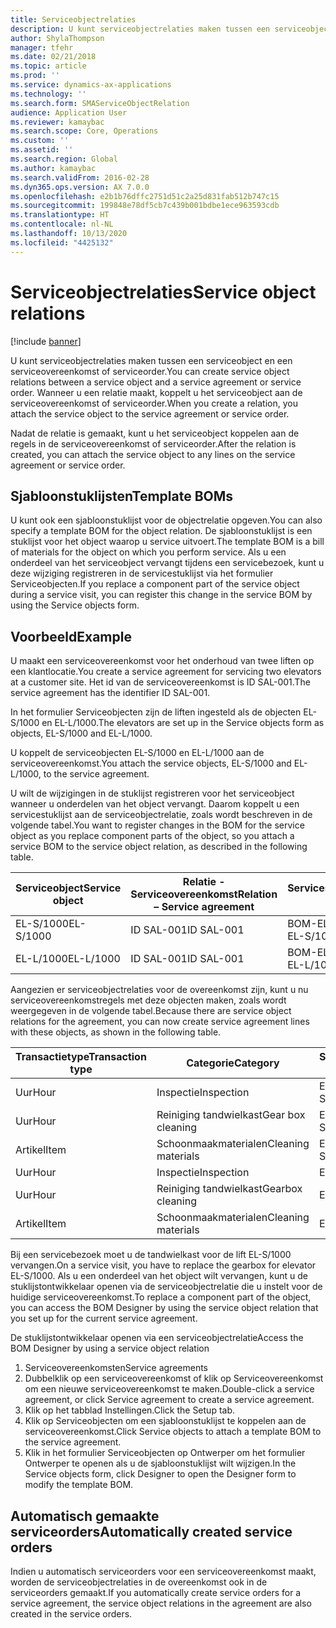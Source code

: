 ```yaml
---
title: Serviceobjectrelaties
description: U kunt serviceobjectrelaties maken tussen een serviceobject en een serviceovereenkomst of serviceorder.
author: ShylaThompson
manager: tfehr
ms.date: 02/21/2018
ms.topic: article
ms.prod: ''
ms.service: dynamics-ax-applications
ms.technology: ''
ms.search.form: SMAServiceObjectRelation
audience: Application User
ms.reviewer: kamaybac
ms.search.scope: Core, Operations
ms.custom: ''
ms.assetid: ''
ms.search.region: Global
ms.author: kamaybac
ms.search.validFrom: 2016-02-28
ms.dyn365.ops.version: AX 7.0.0
ms.openlocfilehash: e2b1b76dffc2751d51c2a25d831fab512b747c15
ms.sourcegitcommit: 199848e78df5cb7c439b001bdbe1ece963593cdb
ms.translationtype: HT
ms.contentlocale: nl-NL
ms.lasthandoff: 10/13/2020
ms.locfileid: "4425132"
---
```

# <a name="service-object-relations"></a><span data-ttu-id="fafc5-103">Serviceobjectrelaties</span><span class="sxs-lookup"><span data-stu-id="fafc5-103">Service object relations</span></span> 

[!include [banner](../includes/banner.md)]

<span data-ttu-id="fafc5-104">U kunt serviceobjectrelaties maken tussen een serviceobject en een serviceovereenkomst of serviceorder.</span><span class="sxs-lookup"><span data-stu-id="fafc5-104">You can create service object relations between a service object and a service agreement or service order.</span></span> <span data-ttu-id="fafc5-105">Wanneer u een relatie maakt, koppelt u het serviceobject aan de serviceovereenkomst of serviceorder.</span><span class="sxs-lookup"><span data-stu-id="fafc5-105">When you create a relation, you attach the service object to the service agreement or service order.</span></span>

<span data-ttu-id="fafc5-106">Nadat de relatie is gemaakt, kunt u het serviceobject koppelen aan de regels in de serviceovereenkomst of serviceorder.</span><span class="sxs-lookup"><span data-stu-id="fafc5-106">After the relation is created, you can attach the service object to any lines on the service agreement or service order.</span></span>

## <a name="template-boms"></a><span data-ttu-id="fafc5-107">Sjabloonstuklijsten</span><span class="sxs-lookup"><span data-stu-id="fafc5-107">Template BOMs</span></span>

<span data-ttu-id="fafc5-108">U kunt ook een sjabloonstuklijst voor de objectrelatie opgeven.</span><span class="sxs-lookup"><span data-stu-id="fafc5-108">You can also specify a template BOM for the object relation.</span></span> <span data-ttu-id="fafc5-109">De sjabloonstuklijst is een stuklijst voor het object waarop u service uitvoert.</span><span class="sxs-lookup"><span data-stu-id="fafc5-109">The template BOM is a bill of materials for the object on which you perform service.</span></span> <span data-ttu-id="fafc5-110">Als u een onderdeel van het serviceobject vervangt tijdens een servicebezoek, kunt u deze wijziging registreren in de servicestuklijst via het formulier Serviceobjecten.</span><span class="sxs-lookup"><span data-stu-id="fafc5-110">If you replace a component part of the service object during a service visit, you can register this change in the service BOM by using the Service objects form.</span></span>

## <a name="example"></a><span data-ttu-id="fafc5-111">Voorbeeld</span><span class="sxs-lookup"><span data-stu-id="fafc5-111">Example</span></span>

<span data-ttu-id="fafc5-112">U maakt een serviceovereenkomst voor het onderhoud van twee liften op een klantlocatie.</span><span class="sxs-lookup"><span data-stu-id="fafc5-112">You create a service agreement for servicing two elevators at a customer site.</span></span>
<span data-ttu-id="fafc5-113">Het id van de serviceovereenkomst is ID SAL-001.</span><span class="sxs-lookup"><span data-stu-id="fafc5-113">The service agreement has the identifier ID SAL-001.</span></span>

<span data-ttu-id="fafc5-114">In het formulier Serviceobjecten zijn de liften ingesteld als de objecten EL-S/1000 en EL-L/1000.</span><span class="sxs-lookup"><span data-stu-id="fafc5-114">The elevators are set up in the Service objects form as objects, EL-S/1000 and EL-L/1000.</span></span>

<span data-ttu-id="fafc5-115">U koppelt de serviceobjecten EL-S/1000 en EL-L/1000 aan de serviceovereenkomst.</span><span class="sxs-lookup"><span data-stu-id="fafc5-115">You attach the service objects, EL-S/1000 and EL-L/1000, to the service agreement.</span></span>

<span data-ttu-id="fafc5-116">U wilt de wijzigingen in de stuklijst registreren voor het serviceobject wanneer u onderdelen van het object vervangt. Daarom koppelt u een servicestuklijst aan de serviceobjectrelatie, zoals wordt beschreven in de volgende tabel.</span><span class="sxs-lookup"><span data-stu-id="fafc5-116">You want to register changes in the BOM for the service object as you replace component parts of the object, so you attach a service BOM to the service object relation, as described in the following table.</span></span>

| <span data-ttu-id="fafc5-117">Serviceobject</span><span class="sxs-lookup"><span data-stu-id="fafc5-117">Service object</span></span> | <span data-ttu-id="fafc5-118">Relatie - Serviceovereenkomst</span><span class="sxs-lookup"><span data-stu-id="fafc5-118">Relation – Service agreement</span></span> | <span data-ttu-id="fafc5-119">Servicestuklijst</span><span class="sxs-lookup"><span data-stu-id="fafc5-119">Service BOM</span></span>   |
|----------------|------------------------------|---------------|
| <span data-ttu-id="fafc5-120">EL-S/1000</span><span class="sxs-lookup"><span data-stu-id="fafc5-120">EL-S/1000</span></span>      | <span data-ttu-id="fafc5-121">ID SAL-001</span><span class="sxs-lookup"><span data-stu-id="fafc5-121">ID SAL-001</span></span>                   | <span data-ttu-id="fafc5-122">BOM-EL-S/1000</span><span class="sxs-lookup"><span data-stu-id="fafc5-122">BOM-EL-S/1000</span></span> |
| <span data-ttu-id="fafc5-123">EL-L/1000</span><span class="sxs-lookup"><span data-stu-id="fafc5-123">EL-L/1000</span></span>      | <span data-ttu-id="fafc5-124">ID SAL-001</span><span class="sxs-lookup"><span data-stu-id="fafc5-124">ID SAL-001</span></span>                   | <span data-ttu-id="fafc5-125">BOM-EL-L/1000</span><span class="sxs-lookup"><span data-stu-id="fafc5-125">BOM-EL-L/1000</span></span> |

<span data-ttu-id="fafc5-126">Aangezien er serviceobjectrelaties voor de overeenkomst zijn, kunt u nu serviceovereenkomstregels met deze objecten maken, zoals wordt weergegeven in de volgende tabel.</span><span class="sxs-lookup"><span data-stu-id="fafc5-126">Because there are service object relations for the agreement, you can now create service agreement lines with these objects, as shown in the following table.</span></span>

| <span data-ttu-id="fafc5-127">Transactietype</span><span class="sxs-lookup"><span data-stu-id="fafc5-127">Transaction type</span></span> | <span data-ttu-id="fafc5-128">Categorie</span><span class="sxs-lookup"><span data-stu-id="fafc5-128">Category</span></span>           | <span data-ttu-id="fafc5-129">Serviceobject</span><span class="sxs-lookup"><span data-stu-id="fafc5-129">Service object</span></span> |
|------------------|--------------------|----------------|
| <span data-ttu-id="fafc5-130">Uur</span><span class="sxs-lookup"><span data-stu-id="fafc5-130">Hour</span></span>             | <span data-ttu-id="fafc5-131">Inspectie</span><span class="sxs-lookup"><span data-stu-id="fafc5-131">Inspection</span></span>         | <span data-ttu-id="fafc5-132">EL-S/1000</span><span class="sxs-lookup"><span data-stu-id="fafc5-132">EL-S/1000</span></span>      |
| <span data-ttu-id="fafc5-133">Uur</span><span class="sxs-lookup"><span data-stu-id="fafc5-133">Hour</span></span>             | <span data-ttu-id="fafc5-134">Reiniging tandwielkast</span><span class="sxs-lookup"><span data-stu-id="fafc5-134">Gear box cleaning</span></span>  | <span data-ttu-id="fafc5-135">EL-S/1000</span><span class="sxs-lookup"><span data-stu-id="fafc5-135">EL-S/1000</span></span>      |
| <span data-ttu-id="fafc5-136">Artikel</span><span class="sxs-lookup"><span data-stu-id="fafc5-136">Item</span></span>             | <span data-ttu-id="fafc5-137">Schoonmaakmaterialen</span><span class="sxs-lookup"><span data-stu-id="fafc5-137">Cleaning materials</span></span> | <span data-ttu-id="fafc5-138">EL-S/1000</span><span class="sxs-lookup"><span data-stu-id="fafc5-138">EL-S/1000</span></span>      |
| <span data-ttu-id="fafc5-139">Uur</span><span class="sxs-lookup"><span data-stu-id="fafc5-139">Hour</span></span>             | <span data-ttu-id="fafc5-140">Inspectie</span><span class="sxs-lookup"><span data-stu-id="fafc5-140">Inspection</span></span>         | <span data-ttu-id="fafc5-141">EL-L/1000</span><span class="sxs-lookup"><span data-stu-id="fafc5-141">EL-L/1000</span></span>      |
| <span data-ttu-id="fafc5-142">Uur</span><span class="sxs-lookup"><span data-stu-id="fafc5-142">Hour</span></span>             | <span data-ttu-id="fafc5-143">Reiniging tandwielkast</span><span class="sxs-lookup"><span data-stu-id="fafc5-143">Gearbox cleaning</span></span>   | <span data-ttu-id="fafc5-144">EL-L/1000</span><span class="sxs-lookup"><span data-stu-id="fafc5-144">EL-L/1000</span></span>      |
| <span data-ttu-id="fafc5-145">Artikel</span><span class="sxs-lookup"><span data-stu-id="fafc5-145">Item</span></span>             | <span data-ttu-id="fafc5-146">Schoonmaakmaterialen</span><span class="sxs-lookup"><span data-stu-id="fafc5-146">Cleaning materials</span></span> | <span data-ttu-id="fafc5-147">EL-L/1000</span><span class="sxs-lookup"><span data-stu-id="fafc5-147">EL-L/1000</span></span>      |

<span data-ttu-id="fafc5-148">Bij een servicebezoek moet u de tandwielkast voor de lift EL-S/1000 vervangen.</span><span class="sxs-lookup"><span data-stu-id="fafc5-148">On a service visit, you have to replace the gearbox for elevator EL-S/1000.</span></span> <span data-ttu-id="fafc5-149">Als u een onderdeel van het object wilt vervangen, kunt u de stuklijstontwikkelaar openen via de serviceobjectrelatie die u instelt voor de huidige serviceovereenkomst.</span><span class="sxs-lookup"><span data-stu-id="fafc5-149">To replace a component part of the object, you can access the BOM Designer by using the service object relation that you set up for the current service agreement.</span></span>

<span data-ttu-id="fafc5-150">De stuklijstontwikkelaar openen via een serviceobjectrelatie</span><span class="sxs-lookup"><span data-stu-id="fafc5-150">Access the BOM Designer by using a service object relation</span></span>

1. <span data-ttu-id="fafc5-151">Serviceovereenkomsten</span><span class="sxs-lookup"><span data-stu-id="fafc5-151">Service agreements</span></span>
2. <span data-ttu-id="fafc5-152">Dubbelklik op een serviceovereenkomst of klik op Serviceovereenkomst om een nieuwe serviceovereenkomst te maken.</span><span class="sxs-lookup"><span data-stu-id="fafc5-152">Double-click a service agreement, or click Service agreement to create a service agreement.</span></span>
3. <span data-ttu-id="fafc5-153">Klik op het tabblad Instellingen.</span><span class="sxs-lookup"><span data-stu-id="fafc5-153">Click the Setup tab.</span></span>
4. <span data-ttu-id="fafc5-154">Klik op Serviceobjecten om een sjabloonstuklijst te koppelen aan de serviceovereenkomst.</span><span class="sxs-lookup"><span data-stu-id="fafc5-154">Click Service objects to attach a template BOM to the service agreement.</span></span>
5. <span data-ttu-id="fafc5-155">Klik in het formulier Serviceobjecten op Ontwerper om het formulier Ontwerper te openen als u de sjabloonstuklijst wilt wijzigen.</span><span class="sxs-lookup"><span data-stu-id="fafc5-155">In the Service objects form, click Designer to open the Designer form to modify the template BOM.</span></span>

## <a name="automatically-created-service-orders"></a><span data-ttu-id="fafc5-156">Automatisch gemaakte serviceorders</span><span class="sxs-lookup"><span data-stu-id="fafc5-156">Automatically created service orders</span></span>

<span data-ttu-id="fafc5-157">Indien u automatisch serviceorders voor een serviceovereenkomst maakt, worden de serviceobjectrelaties in de overeenkomst ook in de serviceorders gemaakt.</span><span class="sxs-lookup"><span data-stu-id="fafc5-157">If you automatically create service orders for a service agreement, the service object relations in the agreement are also created in the service orders.</span></span>

